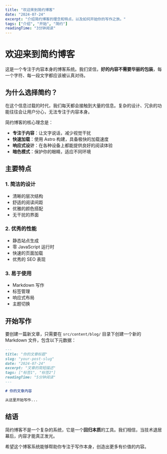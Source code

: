 ```yaml
---
title: "欢迎来到简约博客"
date: "2024-07-24"
excerpt: "介绍简约博客的理念和特点，以及如何开始你的写作之旅。"
tags: ["介绍", "开始", "简约"]
readingTime: "3分钟阅读"
---
```


# 欢迎来到简约博客

这是一个专注于内容本身的博客系统。我们坚信，**好的内容不需要华丽的包装**，每一个字符、每一段文字都应该被认真对待。

## 为什么选择简约？

在这个信息过载的时代，我们每天都会接触到大量的信息。复杂的设计、冗余的功能往往会让用户分心，无法专注于内容本身。

简约博客的核心理念是：

- **专注于内容**：让文字说话，减少视觉干扰
- **快速加载**：使用 Astro 构建，具备极快的加载速度
- **响应式设计**：在各种设备上都能提供良好的阅读体验
- **暗色模式**：保护你的眼睛，适应不同环境

## 主要特点

### 1. 简洁的设计

- 清晰的层次结构
- 舒适的阅读间距
- 优雅的颜色搭配
- 无干扰的界面

### 2. 优秀的性能

- 静态站点生成
- 零 JavaScript 运行时
- 快速的页面加载
- 优秀的 SEO 表现

### 3. 易于使用

- Markdown 写作
- 标签管理
- 响应式布局
- 主题切换

## 开始写作

要创建一篇新文章，只需要在 `src/content/blog/` 目录下创建一个新的 Markdown 文件，包含以下元数据：

```markdown
---
title: "你的文章标题"
slug: "your-post-slug"
date: "2024-07-24"
excerpt: "文章的简短描述"
tags: ["标签1", "标签2"]
readingTime: "5分钟阅读"
---

# 你的文章内容

从这里开始写作...
```

## 结语

简约博客不是一个复杂的系统，它是一个**回归本质**的工具。我们相信，当技术退居幕后，内容才能真正发光。

希望这个博客系统能够帮助你专注于写作本身，创造出更多有价值的内容。